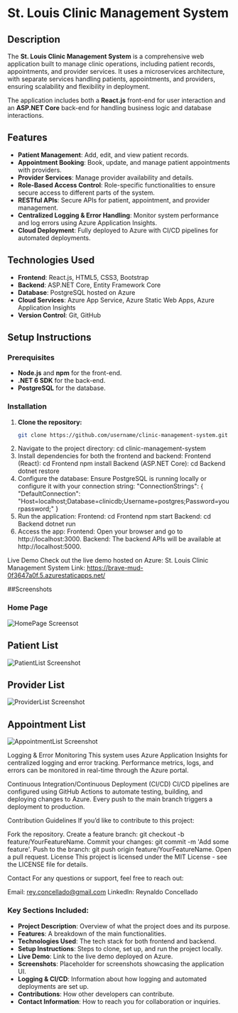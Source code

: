 # St. Louis Clinic Management System

## Description
The **St. Louis Clinic Management System** is a comprehensive web application built to manage clinic operations, including patient records, appointments, and provider services. It uses a microservices architecture, with separate services handling patients, appointments, and providers, ensuring scalability and flexibility in deployment.

The application includes both a **React.js** front-end for user interaction and an **ASP.NET Core** back-end for handling business logic and database interactions.

## Features
- **Patient Management**: Add, edit, and view patient records.
- **Appointment Booking**: Book, update, and manage patient appointments with providers.
- **Provider Services**: Manage provider availability and details.
- **Role-Based Access Control**: Role-specific functionalities to ensure secure access to different parts of the system.
- **RESTful APIs**: Secure APIs for patient, appointment, and provider management.
- **Centralized Logging & Error Handling**: Monitor system performance and log errors using Azure Application Insights.
- **Cloud Deployment**: Fully deployed to Azure with CI/CD pipelines for automated deployments.

## Technologies Used
- **Frontend**: React.js, HTML5, CSS3, Bootstrap
- **Backend**: ASP.NET Core, Entity Framework Core
- **Database**: PostgreSQL hosted on Azure
- **Cloud Services**: Azure App Service, Azure Static Web Apps, Azure Application Insights
- **Version Control**: Git, GitHub

## Setup Instructions

### Prerequisites
- **Node.js** and **npm** for the front-end.
- **.NET 6 SDK** for the back-end.
- **PostgreSQL** for the database.

### Installation

1. **Clone the repository:**
   ```bash
   git clone https://github.com/username/clinic-management-system.git
2. Navigate to the project directory:
   cd clinic-management-system
3. Install dependencies for both the frontend and backend:
    Frontend (React):
      cd Frontend
      npm install
    Backend (ASP.NET Core):
      cd Backend
      dotnet restore
4. Configure the database: Ensure PostgreSQL is running locally or configure it with your connection string:
    "ConnectionStrings": {
       "DefaultConnection": "Host=localhost;Database=clinicdb;Username=postgres;Password=yourpassword;"
    }
5. Run the application:
    Frontend:
      cd Frontend
      npm start
    Backend:
      cd Backend
      dotnet run
6. Access the app:
    Frontend: Open your browser and go to http://localhost:3000.
    Backend: The backend APIs will be available at http://localhost:5000.

Live Demo
Check out the live demo hosted on Azure: St. Louis Clinic Management System Link: https://brave-mud-0f3647a0f.5.azurestaticapps.net/

##Screenshots

### Home Page
![HomePage Screensot](https://github.com/rconcellado/StLouisClinic/blob/main/2024-09-26%2019_55_17-.png?raw=true)

## Patient List
![PatientList Screenshot](https://github.com/rconcellado/StLouisClinic/blob/main/2024-09-26%2020_05_00-.png?raw=true)

## Provider List
![ProviderList Screenshot](https://github.com/rconcellado/StLouisClinic/blob/main/2024-09-26%2020_10_51-.png?raw=true)

## Appointment List
![AppointmentList Screenshot](https://github.com/rconcellado/StLouisClinic/blob/main/2024-09-26%2020_21_56-.png?raw=true)

Logging & Error Monitoring
This system uses Azure Application Insights for centralized logging and error tracking. Performance metrics, logs, and errors can be monitored in real-time through the Azure portal.

Continuous Integration/Continuous Deployment (CI/CD)
CI/CD pipelines are configured using GitHub Actions to automate testing, building, and deploying changes to Azure. Every push to the main branch triggers a deployment to production.

Contribution Guidelines
If you’d like to contribute to this project:

Fork the repository.
Create a feature branch: git checkout -b feature/YourFeatureName.
Commit your changes: git commit -m 'Add some feature'.
Push to the branch: git push origin feature/YourFeatureName.
Open a pull request.
License
This project is licensed under the MIT License - see the LICENSE file for details.

Contact
For any questions or support, feel free to reach out:

Email: rey.concellado@gmail.com
LinkedIn: Reynaldo Concellado

### Key Sections Included:
- **Project Description**: Overview of what the project does and its purpose.
- **Features**: A breakdown of the main functionalities.
- **Technologies Used**: The tech stack for both frontend and backend.
- **Setup Instructions**: Steps to clone, set up, and run the project locally.
- **Live Demo**: Link to the live demo deployed on Azure.
- **Screenshots**: Placeholder for screenshots showcasing the application UI.
- **Logging & CI/CD**: Information about how logging and automated deployments are set up.
- **Contributions**: How other developers can contribute.
- **Contact Information**: How to reach you for collaboration or inquiries.
